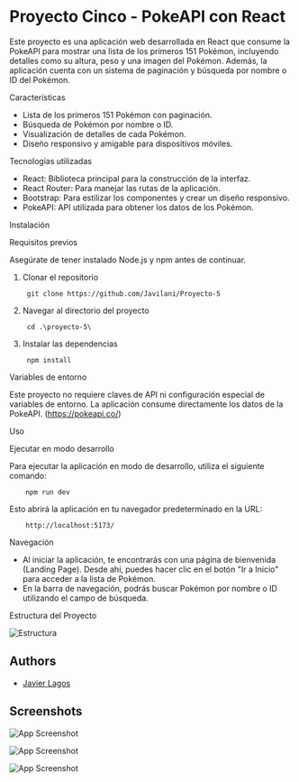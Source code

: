 
# Proyecto Cinco - PokeAPI con React

Este proyecto es una aplicación web desarrollada en React que consume la PokeAPI para mostrar una lista de los primeros 151 Pokémon, incluyendo detalles como su altura, peso y una imagen del Pokémon. Además, la aplicación cuenta con un sistema de paginación y búsqueda por nombre o ID del Pokémon.

Características

- Lista de los primeros 151 Pokémon con paginación.
- Búsqueda de Pokémon por nombre o ID.
- Visualización de detalles de cada Pokémon.
- Diseño responsivo y amigable para dispositivos móviles.

Tecnologías utilizadas
- React: Biblioteca principal para la construcción de la interfaz.
- React Router: Para manejar las rutas de la aplicación.
- Bootstrap: Para estilizar los componentes y crear un diseño responsivo.
- PokeAPI: API utilizada para obtener los datos de los Pokémon.

Instalación

Requisitos previos

Asegúrate de tener instalado Node.js y npm antes de continuar.

1. Clonar el repositorio

        git clone https://github.com/Javilani/Proyecto-5
2. Navegar al directorio del proyecto

        cd .\proyecto-5\
3. Instalar las dependencias

        npm install

Variables de entorno

Este proyecto no requiere claves de API ni configuración especial de variables de entorno. La aplicación consume directamente los datos de la PokeAPI. (https://pokeapi.co/)

Uso

Ejecutar en modo desarrollo

Para ejecutar la aplicación en modo de desarrollo, utiliza el siguiente comando:

        npm run dev     
Esto abrirá la aplicación en tu navegador predeterminado en la URL:

        http://localhost:5173/

Navegación

- Al iniciar la aplicación, te encontrarás con una página de bienvenida (Landing Page). Desde ahí, puedes hacer clic en el botón "Ir a Inicio" para acceder a la lista de Pokémon.
- En la barra de navegación, podrás buscar Pokémon por nombre o ID utilizando el campo de búsqueda.

Estructura del Proyecto

![Estructura](https://res.cloudinary.com/de2p3kdgv/image/upload/v1729286955/estructura_ud36o2.png)
## Authors

- [Javier Lagos](https://www.linkedin.com/in/javier-lagos-nieto-557169220/)


## Screenshots

![App Screenshot](https://res.cloudinary.com/de2p3kdgv/image/upload/v1729285032/Inicio_poeapi_g8kt78.png)

![App Screenshot](https://res.cloudinary.com/de2p3kdgv/image/upload/v1729285056/pokedex_z1fags.png)

![App Screenshot](https://res.cloudinary.com/de2p3kdgv/image/upload/v1729285067/busqueda_ae6ahp.png)